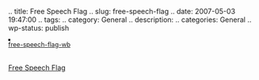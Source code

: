 .. title: Free Speech Flag
.. slug: free-speech-flag
.. date: 2007-05-03 19:47:00
.. tags: 
.. category: General
.. description: 
.. categories: General
.. wp-status: publish

<html><body><a href="http://www.flickr.com/photos/phoe6/482657351/" title="photo sharing"><img src="http://farm1.static.flickr.com/228/482657351_7112bf3794_m.jpg" alt="" style="border:solid 2px #000000;"></a><br><span style="font-size:.9em;margin-top:0;"><a href="http://www.flickr.com/photos/phoe6/482657351/">free-speech-flag-wb</a> <br></span><br><p><a href="http://blog.wired.com/gadgets/2007/02/the_new_hddvdbl.html">Free Speech Flag</a></p></body></html>